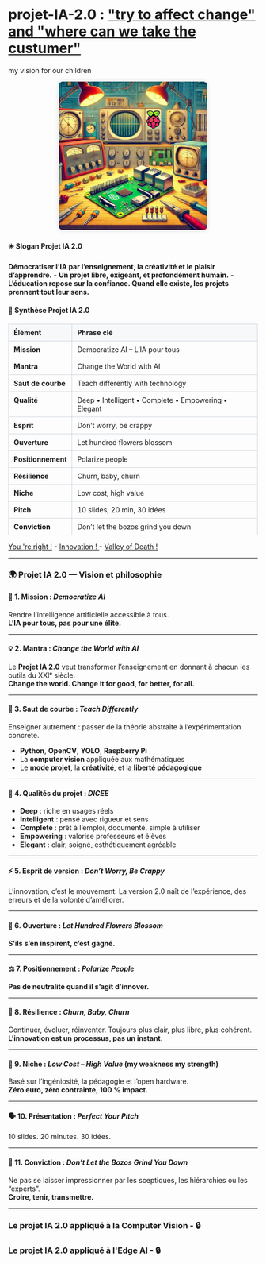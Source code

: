 # projet-IA-2.0 : ["try to affect change" and "where can we take the custumer"](https://youtu.be/XcG6CpxKFnU?si=-qn0ReynMpsKm27W)
my vision for our children  

<p align="center">
  <a href="https://www.raspberrypi.org/computers">
    <!-- Image locale : affichage OK sur GitHub + GitHub Pages -->
    <img src="./edge_AI.png"
         alt="Edge AI"
         loading="lazy"
         width="300"
         class="hero-img">
  </a>
</p>

<style>
/* Style global de l'image */
.hero-img {
  max-width: 100%;     /* ne dépasse jamais la largeur du conteneur */
  height: auto;        /* garde les proportions */
  border-radius: 8px;  /* coins arrondis (optionnel) */
  box-shadow: 0 0 10px rgba(0,0,0,0.15); /* effet léger (optionnel) */
}
</style>

#### ✳️ Slogan Projet IA 2.0
**Démocratiser l’IA par l’enseignement, la créativité et le plaisir d’apprendre.** - **Un projet libre, exigeant, et profondément humain.** - **L’éducation repose sur la confiance. Quand elle existe, les projets prennent tout leur sens.**  

#### 🧭 Synthèse Projet IA 2.0

<table>
  <thead>
    <tr>
      <th>Élément</th>
      <th>Phrase clé</th>
    </tr>
  </thead>
  <tbody>
    <tr><td><b>Mission</b></td><td>Democratize AI – L’IA pour tous</td></tr>
    <tr><td><b>Mantra</b></td><td>Change the World with AI</td></tr>
    <tr><td><b>Saut de courbe</b></td><td>Teach differently with technology</td></tr>
    <tr><td><b>Qualité</b></td><td>Deep • Intelligent • Complete • Empowering • Elegant</td></tr>
    <tr><td><b>Esprit</b></td><td>Don’t worry, be crappy</td></tr>
    <tr><td><b>Ouverture</b></td><td>Let hundred flowers blossom</td></tr>
    <tr><td><b>Positionnement</b></td><td>Polarize people</td></tr>
    <tr><td><b>Résilience</b></td><td>Churn, baby, churn</td></tr>
    <tr><td><b>Niche</b></td><td>Low cost, high value</td></tr>
    <tr><td><b>Pitch</b></td><td>10 slides, 20 min, 30 idées</td></tr>
    <tr><td><b>Conviction</b></td><td>Don’t let the bozos grind you down</td></tr>
  </tbody>
</table>

<style>
table { border-collapse: collapse; width: 100%; }
th, td { border: 1px solid #d0d7de; padding: 8px 10px; vertical-align: top; }
th { background: #f6f8fa; text-align: left; }
</style>

[You 're right !](https://youtu.be/VNGFep6rncY?si=nYJm1ob12RWcnMFv) - [Innovation ! ](https://youtu.be/Mtjatz9r-Vc?si=qMR0apdlt54by1X4) - [Valley of Death !](https://youtu.be/QLuqXctU_IQ?si=lBmejYNtvQyk0PhJ)  

---

### 🌍 Projet IA 2.0 — Vision et philosophie

#### 🎯 1. Mission : *Democratize AI*
Rendre l’intelligence artificielle accessible à tous.  
**L’IA pour tous, pas pour une élite.**

---

#### 💡 2. Mantra : *Change the World with AI*
Le **Projet IA 2.0** veut transformer l’enseignement en donnant à chacun les outils du XXIᵉ siècle.  
**Change the world. Change it for good, for better, for all.**

---

#### 🚀 3. Saut de courbe : *Teach Differently*
Enseigner autrement : passer de la théorie abstraite à l’expérimentation concrète.
- **Python**, **OpenCV**, **YOLO**, **Raspberry Pi**  
- La **computer vision** appliquée aux mathématiques  
- Le **mode projet**, la **créativité**, et la **liberté pédagogique**

---

#### 🎲 4. Qualités du projet : *DICEE*
- **Deep** : riche en usages réels  
- **Intelligent** : pensé avec rigueur et sens  
- **Complete** : prêt à l’emploi, documenté, simple à utiliser  
- **Empowering** : valorise professeurs et élèves  
- **Elegant** : clair, soigné, esthétiquement agréable

---

#### ⚡ 5. Esprit de version : *Don’t Worry, Be Crappy*
L’innovation, c’est le mouvement. La version 2.0 naît de l’expérience, des erreurs et de la volonté d’améliorer.  

---

#### 🌸 6. Ouverture : *Let Hundred Flowers Blossom*
**S’ils s’en inspirent, c’est gagné.**

---

#### ⚖️ 7. Positionnement : *Polarize People*
**Pas de neutralité quand il s’agit d’innover.**

---

#### 🔁 8. Résilience : *Churn, Baby, Churn*
Continuer, évoluer, réinventer. Toujours plus clair, plus libre, plus cohérent.  
**L’innovation est un processus, pas un instant.**

---

#### 🎯 9. Niche : *Low Cost – High Value* (my weakness my strength)
Basé sur l’ingéniosité, la pédagogie et l’open hardware.  
**Zéro euro, zéro contrainte, 100 % impact.**

---

#### 🗣️ 10. Présentation : *Perfect Your Pitch*
10 slides. 20 minutes. 30 idées.  

---

#### 💪 11. Conviction : *Don’t Let the Bozos Grind You Down*
Ne pas se laisser impressionner par les sceptiques, les hiérarchies ou les “experts”.  
**Croire, tenir, transmettre.**

---

### Le projet IA 2.0 appliqué à la Computer Vision - 🔒  
### Le projet IA 2.0 appliqué à l'Edge AI - 🔒
